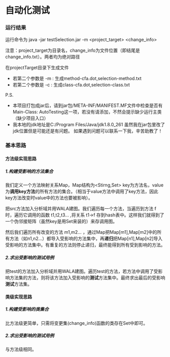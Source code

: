 # 自动化测试
### 运行结果
运行命令为
java -jar testSelection.jar -m <project_target> <change_info>

注意：project_target为目录名，change_info为文件位置（即结尾是change_info.txt）。两者均为绝对路径

在projectTarget目录下生成文件
- 若第二个参数是 -m : 生成method-cfa.dot,selection-method.txt
- 若第二个参数是 -c : 生成class-cfa.dot,selection-class.txt

P.S. 
- 本项目打包成jar后，请到jar包/META-INF/MANIFEST.MF文件中检查是否有
Main-Class: AutoTesting这一项，若没有请添加，不然会提示缺少运行主类（缺少项目入口）
- 我本地的jdk地址是C:/Program Files/Java/jdk1.8.0_261 虽然我在jar包里改了jdk位置但是可能还是有问题。
如果遇到问题可以联系一下我，辛苦助教了！

### 基本思路
#### 方法级实现思路

##### 1.构建受影响的方法集合

我们定义一个方法映射关系Map，Map结构为<Stirng,Set<String>> key为方法名，value为**调用key方法**的所有方法的集合。（相当于value方法中调用了key方法，因此key方法改变时value中的方法也要被影响）。

把src方法加入分析域并用WALA建图。我们遍历每一个方法，当遍历到方法 f 时，遍历它调用的函数 t1,t2,t3... ,将关系 t1->f 存到hash表中。这样我们就得到了一个伪邻接矩阵（虽然key是用Set来装的）来存调用图。

然后我们遍历所有改变的方法 m1,m2... ，通过Map把Map[m1],Map[m2]中的所有方法（如n1,n2...）都导入受影响的方法集中，再**递归**把Map[n1],Map[n2]导入受影响的方法集中。有重复的方法则停止递归，最终能得到所有受到影响的方法。

##### 2.求出受影响的测试用例

把test的方法加入分析域并用WALA建图。遍历test的方法，若方法中调用了受影响方法集的方法，则将该方法加入受影响的**测试**方法集中。最终求出最后的受影响**测试**方法集。

 #### 类级实现思路

##### 1.构建受影响的类集合

比方法级更简单，只需将变更集(change_info)函数的类存在Set中即可。

##### 2.求出受影响的测试用例

与方法级相同。